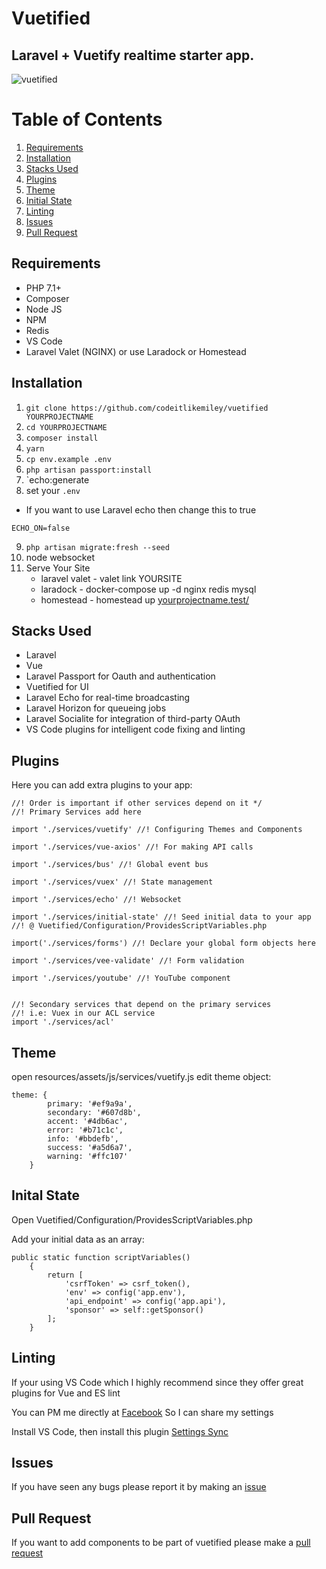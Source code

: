 # Vuetified

## Laravel + Vuetify realtime starter app.

![vuetified](https://user-images.githubusercontent.com/28816690/34463373-b7649ca8-ee94-11e7-9dbc-a97de8574279.png)

# Table of Contents
1. [Requirements](#requirements)
2. [Installation](#installation)
3. [Stacks Used](#stacks-used)
4. [Plugins](#plugins) 
5. [Theme](#theme)
6. [Initial State](#initial-state)
7. [Linting](#linting)
8. [Issues](#issues)
9. [Pull Request](#pull-request) 


## Requirements
- PHP 7.1+
- Composer
- Node JS
- NPM
- Redis
- VS Code
- Laravel Valet (NGINX) or use Laradock or Homestead

## Installation
1. `git clone https://github.com/codeitlikemiley/vuetified YOURPROJECTNAME`
2. `cd YOURPROJECTNAME`
3. `composer install`
4. `yarn`
5. `cp env.example .env`
6. `php artisan passport:install`
7. `echo:generate
8. set your `.env`
- If you want to use Laravel echo then change this to true
```
ECHO_ON=false
```
9. `php artisan migrate:fresh --seed`
10. node websocket
11. Serve Your Site
    - laravel valet - valet link YOURSITE
    - laradock - docker-compose up -d nginx redis mysql
    - homestead - homestead up
    [yourprojectname.test/](yourprojectname.test)
## Stacks Used
- Laravel 
- Vue
- Laravel Passport for Oauth and authentication 
- Vuetified for UI
- Laravel Echo for real-time broadcasting
- Laravel Horizon for queueing jobs
- Laravel Socialite for integration of third-party OAuth
- VS Code plugins for intelligent code fixing and linting

## Plugins

Here you can add extra plugins to your app:

```
//! Order is important if other services depend on it */
//! Primary Services add here

import './services/vuetify' //! Configuring Themes and Components

import './services/vue-axios' //! For making API calls

import './services/bus' //! Global event bus

import './services/vuex' //! State management

import './services/echo' //! Websocket

import './services/initial-state' //! Seed initial data to your app 
//! @ Vuetified/Configuration/ProvidesScriptVariables.php

import('./services/forms') //! Declare your global form objects here

import './services/vee-validate' //! Form validation

import './services/youtube' //! YouTube component


//! Secondary services that depend on the primary services
//! i.e: Vuex in our ACL service
import './services/acl'
```

## Theme

open resources/assets/js/services/vuetify.js edit theme object:

```
theme: {
        primary: '#ef9a9a',
        secondary: '#607d8b',
        accent: '#4db6ac',
        error: '#b71c1c',
        info: '#bbdefb',
        success: '#a5d6a7',
        warning: '#ffc107'
    }
```

## Inital State

Open Vuetified/Configuration/ProvidesScriptVariables.php

Add your initial data as an array:

```
public static function scriptVariables()
    {
        return [
            'csrfToken' => csrf_token(),
            'env' => config('app.env'),
            'api_endpoint' => config('app.api'),
            'sponsor' => self::getSponsor()
        ];
    }
```

## Linting
If your using VS Code which I highly recommend since they offer great plugins for Vue and ES lint

You can PM me directly at [Facebook](https://www.facebook.com/uriah.san) So I can share my settings 

Install VS Code, then install this plugin [Settings Sync](https://github.com/shanalikhan/code-settings-sync.git)

## Issues
If you have seen any bugs please report it by making an [issue](https://github.com/codeitlikemiley/vuetified/issues)

## Pull Request
If you want to add components to be part of vuetified please make a [pull request](https://github.com/codeitlikemiley/vuetified/pulls)
